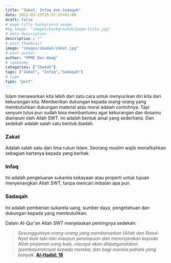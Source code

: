 ```yaml
---
title: "Zakat, Infaq dan Sadaqah"
date: 2022-03-23T15:27:17+01:00
draft: false
# page title background image
#bg_image: "images/backgrounds/page-title.jpg"
# meta description
description : ""
# post thumbnail
image: "images/ibadah/zakat.jpg"
# post author
author: "PPME Den Haag"
# taxonomy
categories: ["Ibadah"]
tags: ["Zakat", "Infaq","Sadaqah"]
# type
type: "post"
---
```



Islam menawarkan kita lebih dari satu cara untuk menyucikan diri kita dari kekurangan kita. Memberikan dukungan kepada orang-orang yang membutuhkan dukungan material atau moral adalah contohnya. Tapi senyum tulus pun sudah bisa membantumu agar kekurangan dan dosamu diampuni oleh Allah SWT. Ini adalah bentuk amal yang sederhana. Dan sedekah adalah salah satu bentuk ibadah.

### Zakat
Adalah salah satu dari lima rukun Islam. Seorang muslim wajib menafkahkan sebagian hartanya kepada yang berhak.

### Infaq
Ini adalah pengeluaran sukarela kekayaan atau properti untuk tujuan menyenangkan Allah SWT, tanpa mencari imbalan apa pun.

### Sadaqah
​​Ini adalah pemberian sukarela uang, sumber daya, pengetahuan dan dukungan kepada yang membutuhkan.

Dalam Al-Qur'an Allah SWT menjelaskan pentingnya sedekah:


> *Sesungguhnya orang-orang yang membenarkan (Allah dan Rasul-Nya) baik laki-laki maupun perempuan dan meminjamkan kepada Allah pinjaman yang baik, niscaya akan dilipatgandakan (pembayarannya) kepada mereka; dan bagi mereka pahala yang banyak.* [**Al-Hadid: 18**](https://quran.com/57/18)
